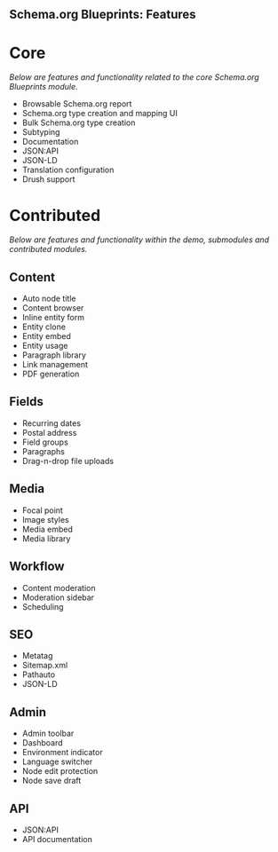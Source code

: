 Schema.org Blueprints: Features
-------------------------------

# Core

_Below are features and functionality related to the core Schema.org Blueprints module._

- Browsable Schema.org report
- Schema.org type creation and mapping UI
- Bulk Schema.org type creation
- Subtyping
- Documentation
- JSON:API
- JSON-LD
- Translation configuration
- Drush support

# Contributed

_Below are features and functionality within the demo, submodules and contributed modules._

## Content
- Auto node title
- Content browser
- Inline entity form
- Entity clone
- Entity embed
- Entity usage
- Paragraph library
- Link management
- PDF generation

## Fields
- Recurring dates
- Postal address
- Field groups
- Paragraphs
- Drag-n-drop file uploads

## Media
- Focal point
- Image styles
- Media embed
- Media library

## Workflow
- Content moderation
- Moderation sidebar
- Scheduling

## SEO
- Metatag
- Sitemap.xml
- Pathauto
- JSON-LD

## Admin
- Admin toolbar
- Dashboard
- Environment indicator
- Language switcher
- Node edit protection
- Node save draft

## API
- JSON:API
- API documentation
